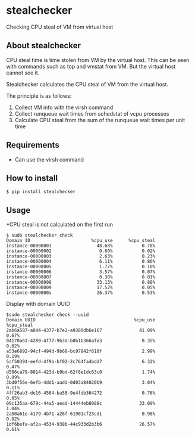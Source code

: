 # stealchecker

Checking CPU steal of VM from virtual host

## About stealchecker

CPU steal time is time stolen from VM by the virtual host. This can be seen with commands such as top and vmstat from VM. But the virtual host cannot see it.

Stealchecker calculates the CPU steal of VM from the virtual host.


The principle is as follows:

1. Collect VM info with the virsh command
2. Collect runqueue wait times from schedstat of vcpu processes
3. Calculate CPU steal from the sum of the runqueue wait times per unit time

## Requirements

- Can use the virsh command

## How to install

```
$ pip install stealchecker
```

## Usage

*CPU steal is not calculated on the first run

```
$ sudo stealchecker check
Domain ID                       %cpu_use      %cpu_steal
instance-00000001                 48.68%           0.78%
instance-00000002                  0.60%           0.02%
instance-00000003                  2.63%           0.23%
instance-00000004                  6.11%           0.86%
instance-00000005                  1.77%           0.10%
instance-00000006                  3.57%           0.07%
instance-00000007                  0.38%           0.01%
instance-00000008                 33.13%           0.88%
instance-00000009                 17.52%           0.05%
instance-0000000a                 26.37%           0.53%
```

Display with domain UUID

```
$sudo stealchecker check --uuid
Domain UUID                                     %cpu_use      %cpu_steal
2ab6a587-a844-4377-b7e2-a9380db6e167              41.09%           0.67%
04170a61-4289-4f77-9b3d-b8b1b366afe3               0.35%           0.02%
a53e6892-94cf-494d-9b68-bc97842f618f               2.99%           0.19%
5cf50394-eefd-4f9b-bf02-2c764fa4bdd7               6.32%           0.47%
d506ca79-8014-423d-b9bd-62f8e1dc63c0               1.74%           0.09%
3bd0f56e-6efb-4dd1-aadd-0d03a84020b9               3.04%           0.11%
4ff26ab3-de16-4564-ba58-9e4fdb364272               0.76%           0.05%
09c135aa-679c-44a5-aead-14444eb8088c              33.09%           1.04%
2a50a61e-4179-4b71-a26f-61901cf23cd1               0.98%           0.02%
1df6befa-af2a-4534-938b-44c933d2b3b6              26.57%           0.61%
```
